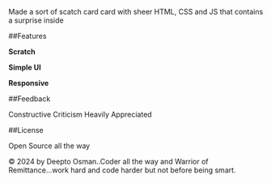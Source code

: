 Made a sort of scatch card card with sheer HTML, CSS and JS that contains a surprise inside


##Features

**Scratch**

**Simple UI**

**Responsive**

##Feedback

Constructive Criticism Heavily Appreciated

##License

Open Source all the way

&copy; 2024 by Deepto Osman..Coder all the way and Warrior of Remittance...work hard and code harder but not before being smart.
